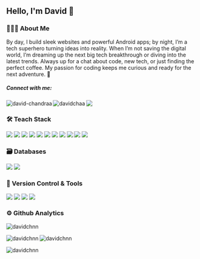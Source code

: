 ## Hello, I'm David 👋

### 👨🏽‍💻 About Me

By day, I build sleek websites and powerful Android apps; by night, I’m a tech superhero turning ideas into reality. When I’m not saving the digital world, I’m dreaming up the next big tech breakthrough or diving into the latest trends. Always up for a chat about code, new tech, or just finding the perfect coffee. My passion for coding keeps me curious and ready for the next adventure. 🚀

##### Connect with me:
<p>
  <a href="https://linkedin.com/in/david-chandraa" target="blank">
    <img align="left" src="https://img.shields.io/badge/LinkedIn-0077B5?style=for-the-badge&logo=linkedin&logoColor=white" alt="david-chandraa"/>
  </a>
  <a href="https://instagram.com/davidchaa" target="blank">
    <img align="left" src="https://img.shields.io/badge/Instagram-E4405F?style=for-the-badge&logo=instagram&logoColor=white" alt="davidchaa" />
  </a>
  <a href="mailto:david.chandra0501@gmail.com" target="blank"> 
    <img align="center" src="https://img.shields.io/badge/Gmail-EA4335.svg?style=for-the-badge&logo=Gmail&logoColor=white" />
  </a>
</p>

### 🛠 Teach Stack
<p> 
  <img src="https://img.shields.io/badge/Next.js-000000.svg?style=for-the-badge&logo=nextdotjs&logoColor=white" />
  <img src="https://img.shields.io/badge/React-61DAFB.svg?style=for-the-badge&logo=React&logoColor=black" />
  <img src="https://img.shields.io/badge/Laravel-FF2D20.svg?style=for-the-badge&logo=Laravel&logoColor=white" />
  <img src="https://img.shields.io/badge/Node.js-5FA04E.svg?style=for-the-badge&logo=nodedotjs&logoColor=white" />
  <img src="https://img.shields.io/badge/Django-092E20.svg?style=for-the-badge&logo=Django&logoColor=white" />
  <img src="https://img.shields.io/badge/HTML5-E34F26.svg?style=for-the-badge&logo=HTML5&logoColor=white" />
  <img src="https://img.shields.io/badge/Tailwind%20CSS-06B6D4.svg?style=for-the-badge&logo=Tailwind-CSS&logoColor=white" />
  <img src="https://img.shields.io/badge/CSS3-1572B6.svg?style=for-the-badge&logo=CSS3&logoColor=white" />
  <img src="https://img.shields.io/badge/JavaScript-F7DF1E.svg?style=for-the-badge&logo=JavaScript&logoColor=black" />
  <img src="https://img.shields.io/badge/Postman-FF6C37.svg?style=for-the-badge&logo=Postman&logoColor=white" />
  <img src="https://img.shields.io/badge/Figma-F24E1E.svg?style=for-the-badge&logo=Figma&logoColor=white" />
</p>

### 🗃 Databases
<p>
  <img src="https://img.shields.io/badge/MySQL-4479A1.svg?style=for-the-badge&logo=MySQL&logoColor=white" />
  <img src="https://img.shields.io/badge/PostgreSQL-4169E1.svg?style=for-the-badge&logo=PostgreSQL&logoColor=white" />
</p>

### 🧰 Version Control & Tools
<p>
  <img src="https://img.shields.io/badge/Git-F05032.svg?style=for-the-badge&logo=Git&logoColor=white" />
  <img src="https://img.shields.io/badge/GitHub-181717.svg?style=for-the-badge&logo=GitHub&logoColor=white" />
  <img src="https://camo.githubusercontent.com/998382ebc9a32162128b00b597ea488192df024fd015e5edec001fe29fcb93a6/68747470733a2f2f696d672e736869656c64732e696f2f62616467652f56697375616c25323053747564696f253230436f64652d3030373864372e7376673f7374796c653d666f722d7468652d6261646765266c6f676f3d76697375616c2d73747564696f2d636f6465266c6f676f436f6c6f723d7768697465" />
  <img src="https://img.shields.io/badge/Jira-0052CC.svg?style=for-the-badge&logo=Jira&logoColor=white" />
</p>

### ⚙️ Github Analytics 

<p align="left"> <img src="https://komarev.com/ghpvc/?username=davidchnn&label=Profile%20views&color=0e75b6&style=flat" alt="davidchnn" /> </p>

<p><img align="left" src="https://github-readme-stats.vercel.app/api/top-langs?username=davidchnn&show_icons=true&theme=transparent&locale=en&layout=compact" alt="davidchnn" /></p>

<p><img align="center" src="https://github-readme-stats.vercel.app/api?username=davidchnn&show_icons=true&theme=transparent&locale=en" alt="davidchnn" /></p>

<p><img align="center" src="https://github-readme-streak-stats.herokuapp.com/?user=davidchnn&theme=dark" alt="davidchnn" /></p>
